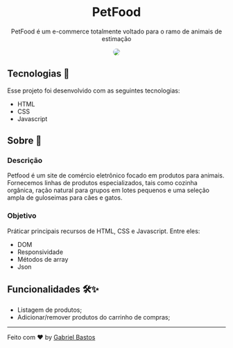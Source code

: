 <h1 align="center"> PetFood </h1>
<p align="center"> 
PetFood é um e-commerce totalmente voltado para o ramo de animais de estimação
</p>
<p align="center">
<img src="./assets/images/video.gif" align="center" style="border-radius: 10px" />
</p>

## Tecnologias 🚀 
Esse projeto foi desenvolvido com as seguintes tecnologias:
- HTML
- CSS
- Javascript

## Sobre 📖


### Descrição
Petfood é um site de comércio eletrônico focado em produtos para animais. Fornecemos linhas de produtos especializados, tais como cozinha orgânica, ração natural para grupos em lotes pequenos e uma seleção ampla de guloseimas para cães e gatos.


### Objetivo
Práticar principais recursos de HTML, CSS e Javascript. Entre eles:

- DOM
- Responsividade
- Métodos de array
- Json
## Funcionalidades 🛠✨
- Listagem de produtos;
- Adicionar/remover produtos do carrinho de compras;
---
Feito com ♥ by [Gabriel Bastos](https://github.com/devbastos)
